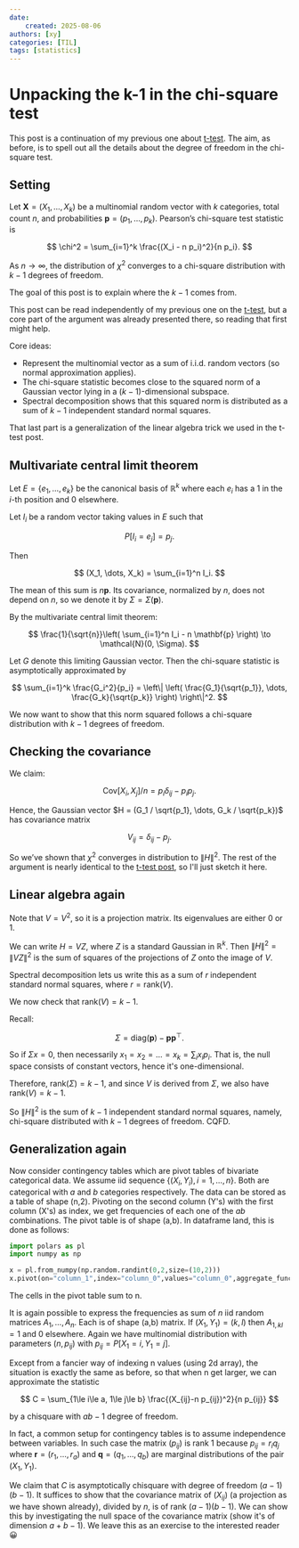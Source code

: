 ```yaml
---
date: 
    created: 2025-08-06
authors: [xy]
categories: [TIL]
tags: [statistics]
---
```



# Unpacking the k-1 in the chi-square test
<!-- more -->

This post is a continuation of my previous one about [t-test](2025-07-23-ttest.md). The aim, as before, is to spell out all the details about the degree of freedom in the chi-square test. 

## Setting

Let $\mathbf{X} = (X_1, \dots, X_k)$ be a multinomial random vector with $k$ categories, total count $n$, and probabilities $\mathbf{p} = (p_1, \dots, p_k)$. Pearson’s chi-square test statistic is

$$
\chi^2 = \sum_{i=1}^k \frac{(X_i - n p_i)^2}{n p_i}.
$$

As $n \to \infty$, the distribution of $\chi^2$ converges to a chi-square distribution with $k - 1$ degrees of freedom.

The goal of this post is to explain where the $k - 1$ comes from.

This post can be read independently of my previous one on the [t-test](2025-07-23-ttest.md), but a core part of the argument was already presented there, so reading that first might help.

Core ideas:

- Represent the multinomial vector as a sum of i.i.d. random vectors (so normal approximation applies).
- The chi-square statistic becomes close to the squared norm of a Gaussian vector lying in a $(k - 1)$-dimensional subspace.
- Spectral decomposition shows that this squared norm is distributed as a sum of $k - 1$ independent standard normal squares.

That last part is a generalization of the linear algebra trick we used in the t-test post.


## Multivariate central limit theorem

Let $E = \{e_1, \dots, e_k\}$ be the canonical basis of $\mathbb{R}^k$ where each $e_i$ has a 1 in the $i$-th position and 0 elsewhere.

Let $I_i$ be a random vector taking values in $E$ such that

$$
P[I_i = e_j] = p_j.
$$

Then

$$
(X_1, \dots, X_k) = \sum_{i=1}^n I_i.
$$

The mean of this sum is $n \mathbf{p}$. Its covariance, normalized by $n$, does not depend on $n$, so we denote it by $\Sigma = \Sigma(\mathbf{p})$.

By the multivariate central limit theorem:

$$
\frac{1}{\sqrt{n}}\left( \sum_{i=1}^n I_i - n \mathbf{p} \right) \to \mathcal{N}(0, \Sigma).
$$

Let $G$ denote this limiting Gaussian vector. Then the chi-square statistic is asymptotically approximated by

$$
\sum_{i=1}^k \frac{G_i^2}{p_i} = \left\| \left( \frac{G_1}{\sqrt{p_1}}, \dots, \frac{G_k}{\sqrt{p_k}} \right) \right\|^2.
$$

We now want to show that this norm squared follows a chi-square distribution with $k - 1$ degrees of freedom.


## Checking the covariance

We claim:

$$
\text{Cov}[X_i, X_j]/n = p_i \delta_{ij} - p_i p_j.
$$

Hence, the Gaussian vector $H = (G_1 / \sqrt{p_1}, \dots, G_k / \sqrt{p_k})$ has covariance matrix

$$
V_{ij} = \delta_{ij} - p_j.
$$

So we’ve shown that $\chi^2$ converges in distribution to $\|H\|^2$. The rest of the argument is nearly identical to the [t-test post](2025-07-23-ttest.md), so I'll just sketch it here.

## Linear algebra again

Note that $V = V^2$, so it is a projection matrix. Its eigenvalues are either 0 or 1.

We can write $H = VZ$, where $Z$ is a standard Gaussian in $\mathbb{R}^k$. Then $\|H\|^2 = \|VZ\|^2$ is the sum of squares of the projections of $Z$ onto the image of $V$.

Spectral decomposition lets us write this as a sum of $r$ independent standard normal squares, where $r = \text{rank}(V)$.

We now check that $\text{rank}(V) = k - 1$.

Recall:

$$
\Sigma = \text{diag}(\mathbf{p}) - \mathbf{p} \mathbf{p}^\top.
$$

So if $\Sigma x = 0$, then necessarily $x_1 = x_2 = \dots = x_k = \sum_i x_i p_i$. That is, the null space consists of constant vectors, hence it's one-dimensional.

Therefore, $\text{rank}(\Sigma) = k - 1$, and since $V$ is derived from $\Sigma$, we also have $\text{rank}(V) = k - 1$.

So $\|H\|^2$ is the sum of $k - 1$ independent standard normal squares, namely, chi-square distributed with $k - 1$ degrees of freedom. CQFD.


## Generalization again

Now consider contingency tables which are pivot tables of bivariate categorical data. We assume iid sequence $\{(X_i,Y_i), i=1,...,n \}$. Both are categorical with $a$ and $b$ categories respectively. The data can be stored as a table of shape (n,2). Pivoting on the second column (Y's) with the first column (X's) as index, we get frequencies of each one of the $ab$ combinations. The pivot table is of shape (a,b). In dataframe land, this is done as follows:

```py
import polars as pl
import numpy as np

x = pl.from_numpy(np.random.randint(0,2,size=(10,2)))
x.pivot(on="column_1",index="column_0",values="column_0",aggregate_function="len")
```

The cells in the pivot table sum to n.

It is again possible to express the frequencies as sum of $n$ iid random matrices $A_1, \dots, A_n$. Each is of shape (a,b) matrix. If $(X_1,Y_1)=(k,l)$ then $A_{1,kl}=1$ and 0 elsewhere. Again we have multinomial distribution with parameters $(n, p_{ij})$ with $p_{ij}=P[X_1=i, Y_1=j]$. 

Except from a fancier way of indexing n values (using 2d array), the situation is exactly the same as before, so that when n get larger, we can approximate the statistic

$$
C = \sum_{1\le i\le a, 1\le j\le b} \frac{(X_{ij}-n p_{ij})^2}{n p_{ij}}
$$

by a chisquare with $ab-1$ degree of freedom. 

In fact, a common setup for contingency tables is to assume independence between variables. In such case the matrix $(p_{ij})$ is rank 1 because $p_{ij}=r_i q_j$ where $\mathbf{r} = (r_1, \dots, r_a)$ and $\mathbf{q} = (q_1, \dots, q_b)$ are marginal distributions of the pair $(X_1,Y_1)$.

We claim that $C$ is asymptotically chisquare with degree of freedom $(a-1)(b-1)$. It suffices to show that the covariance matrix of $(X_{ij})$ (a projection as we have shown already), divided by $n$,  is of rank $(a-1)(b-1)$. We can show this by investigating the null space of the covariance matrix (show it's of dimension $a+b-1$). We leave this as an exercise to the interested reader :grinning:

